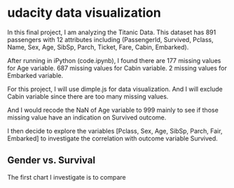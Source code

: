 # udacity data visualization
In this final project, I am analyzing the Titanic Data. This dataset has 891 passengers with 12 attributes including (PassengerId, Survived, Pclass, Name, Sex, Age, SibSp, Parch, Ticket, Fare, Cabin, Embarked).

After running in iPython (code.ipynb), I found there are 177 missing values for Age variable. 687 missing values for Cabin variable. 2 missing values for Embarked variable.

For this project, I will use dimple.js for data visualization. And I will exclude Cabin variable since there are too many missing values. 

And I would recode the NaN of Age variable to 999 mainly to see if those missing value have an indication on Survived outcome.

I then decide to explore the variables [Pclass, Sex, Age, SibSp, Parch, Fair, Embarked] to investigate the correlation with outcome variable Survived.

## Gender vs. Survival
The first chart I investigate is to compare 
